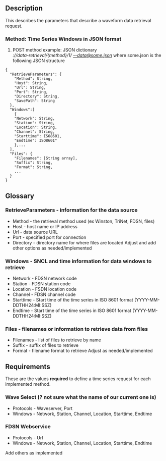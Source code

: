 ## Description
This describes the parameters that describe a waveform data retrieval request. 

### Method: Time Series Windows in JSON format 

1. POST method example: JSON dictionary  
*://data-retrieval/{method}/1/ --data@some.json* where some.json is the following JSON structure 

```
{
  "RetrieveParameters": {
    "Method": String,
    "Host": String,
    "Url": String,
    "Port": String,
    "Directory": String,
    "SavePath": String
  },
  "Windows":[
    {
    "Network": String,
    "Station": String, 
    "Location": String, 
    "Channel": String,
    "Starttime": ISO8601, 
    "Endtime": ISO8601"
    },...
  ],
  "Files": {
    "Filenames": [String array],
    "Suffix": String,
    "Format": String,
    ...
  }
}
```

## Glossary

### RetrieveParameters - information for the data source 
* Method - the retrieval method used (ex Winston, TriNet, FDSN, files)
* Host - host name or IP address
* Url - data source URL
* Port - specified port for connection
* Directory - directory name for where files are located
Adjust and add other options as needed/implemented

### Windows - SNCL and time information for data windows to retrieve
* Network - FDSN network code
* Station - FDSN station code
* Location - FSDN location code
* Channel - FDSN channel code
* Starttime - Start time of the time series in ISO 8601 format (YYYY-MM-DDTHH24:MI:SSZ)
* Endtime - Start time of the time series in ISO 8601 format (YYYY-MM-DDTHH24:MI:SSZ)

### Files - filenames or information to retrieve data from files
* Filenames - list of files to retrieve by name
* Suffix - suffix of files to retrieve
* Format - filename format to retrieve
Adjust as needed/implemented

## Requirements
These are the values **required** to define a time series request for each implemented method.

### Wave Select (? not sure what the name of our current one is)
* Protocols - Waveserver, Port
* Windows - Network, Station, Channel, Location, Starttime, Endtime

### FDSN Webservice
* Protocols - Url
* Windows - Network, Station, Channel, Location, Starttime, Endtime

Add others as implemented
